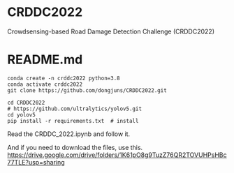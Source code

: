 # CRDDC2022
Crowdsensing-based Road Damage Detection Challenge (CRDDC2022)

# README.md

```
conda create -n crddc2022 python=3.8
conda activate crddc2022
git clone https://github.com/dongjuns/CRDDC2022.git

cd CRDDC2022
# https://github.com/ultralytics/yolov5.git
cd yolov5
pip install -r requirements.txt  # install
```

Read the CRDDC_2022.ipynb and follow it.    

And if you need to download the files, use this.    
<https://drive.google.com/drive/folders/1K61pO8g9TuzZ76QR2TOVUHPsHBc77TLE?usp=sharing>
